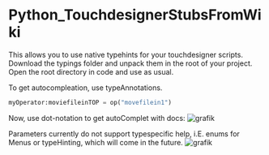 # Python_TouchdesignerStubsFromWiki
This allows you to use native typehints for your touchdesigner scripts. 
Download the typings folder and unpack them in the root of your project.
Open the root directory in code and use as usual.

To get autocompleation, use typeAnnotations.
```python
myOperator:moviefileinTOP = op("movefilein1")
```
Now, use dot-notation to get autoComplet with docs:
![grafik](https://github.com/AlphaMoonbaseBerlin/Python_TouchdesignerStubsFromWiki/assets/60106690/fe090036-b019-4ba7-ac95-5cda3a58c3f7)



Parameters currently do not support typespecific help, i.E. enums for Menus or typeHinting, which will come in the future.
![grafik](https://github.com/AlphaMoonbaseBerlin/Python_TouchdesignerStubsFromWiki/assets/60106690/9fc24488-9111-44db-b10c-fada350b9871)

